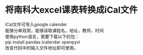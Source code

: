 # 将南科大excel课表转换成iCal文件
iCal文件可导入google calender  
能够分单双周，能够读取课程名，地址，教师，时间  
使用python语言，需要下载以下的包：  
pip install pandas icalendar openpyxl  
改变代码中的输入文件地址即可使用。
